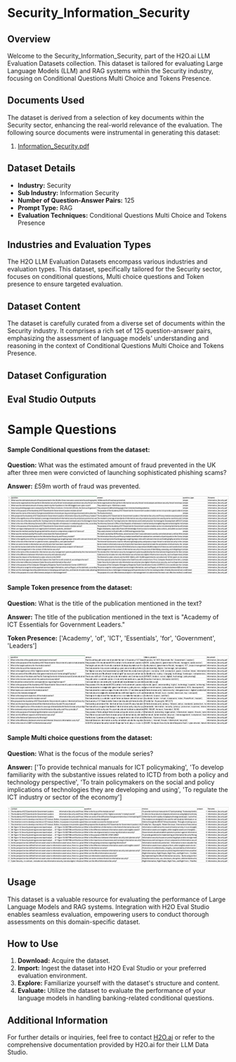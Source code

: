 # Security_Information_Security

## Overview
Welcome to the Security_Information_Security, part of the H2O.ai LLM Evaluation Datasets collection. This dataset is tailored for evaluating Large Language Models (LLM) and RAG systems within the Security industry, focusing on Conditional Questions Multi Choice and Tokens Presence.

## Documents Used
The dataset is derived from a selection of key documents within the Security sector, enhancing the real-world relevance of the evaluation. The following source documents were instrumental in generating this dataset:
1. [Information_Security.pdf](https://github.com/h2oai/h2o-evals/blob/main/catalog/Security_Information_Security/used_documents/Information_Security.pdf)

## Dataset Details
- **Industry:** Security
- **Sub Industry:** Information Security 
- **Number of Question-Answer Pairs:** 125
- **Prompt Type:** RAG
- **Evaluation Techniques:** Conditional Questions Multi Choice and Tokens Presence

## Industries and Evaluation Types
The H2O LLM Evaluation Datasets encompass various industries and evaluation types. This dataset, specifically tailored for the Security sector, focuses on conditional questions, Multi choice questions and Token presence to ensure targeted evaluation.

## Dataset Content
The dataset is carefully curated from a diverse set of documents within the Security industry. It comprises a rich set of 125 question-answer pairs, emphasizing the assessment of language models' understanding and reasoning in the context of Conditional Questions Multi Choice and Tokens Presence.

## Dataset Configuration

## Eval Studio Outputs

# Sample Questions

#### Sample Conditional questions from the dataset:

**Question:** What was the estimated amount of fraud prevented in the UK after three men were convicted of launching sophisticated phishing scams?

**Answer:** £59m worth of fraud was prevented.

![conditional_question_image](https://github.com/h2oai/h2o-evals/blob/main/catalog/Security_Information_Security/screenshots/question_type.png)

#### Sample Token presence from the dataset:

**Question:** What is the title of the publication mentioned in the text?

**Answer:** The title of the publication mentioned in the text is "Academy of ICT Essentials for Government Leaders."

**Token Presence:** ['Academy', 'of', 'ICT', 'Essentials', 'for', 'Government', 'Leaders']

![token_presence_image](https://github.com/h2oai/h2o-evals/blob/main/catalog/Security_Information_Security/screenshots/tokens_present.png)

#### Sample Multi choice questions from the dataset:

**Question:** What is the focus of the module series?

**Answer:** ['To provide technical manuals for ICT policymaking', 'To develop familiarity with the substantive issues related to ICTD from both a policy and technology perspective', 'To train policymakers on the social and policy implications of technologies they are developing and using', 'To regulate the ICT industry or sector of the economy']

![multi_choice_question_image](https://github.com/h2oai/h2o-evals/blob/main/catalog/Security_Information_Security/screenshots/multi_choice.png)

## Usage

This dataset is a valuable resource for evaluating the performance of Large Language Models and RAG systems. Integration with H2O Eval Studio enables seamless evaluation, empowering users to conduct thorough assessments on this domain-specific dataset.

## How to Use

1. **Download:** Acquire the dataset.
2. **Import:** Ingest the dataset into H2O Eval Studio or your preferred evaluation environment.
3. **Explore:** Familiarize yourself with the dataset's structure and content.
4. **Evaluate:** Utilize the dataset to evaluate the performance of your language models in handling banking-related conditional questions.

## Additional Information

For further details or inquiries, feel free to contact [H2O.ai](https://www.h2o.ai/) or refer to the comprehensive documentation provided by H2O.ai for their LLM Data Studio.

